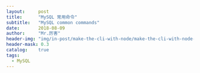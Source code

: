 ```yaml
---
layout:     post
title:      "MySQL 常用命令"
subtitle:   "MySQL common commands"
date:       2018-08-09
author:     "Mr.厉害"
header-img: "img/in-post/make-the-cli-with-node/make-the-cli-with-node-bg.jpg"
header-mask: 0.3
catalog:    true
tags:
  - MySQL
---
```


